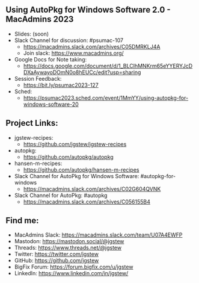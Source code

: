 ## Using AutoPkg for Windows Software 2.0 - MacAdmins 2023

- Slides: (soon)
- Slack Channel for discussion: #psumac-107
  - https://macadmins.slack.com/archives/C05DMRKLJ4A
  - Join slack: https://www.macadmins.org/
- Google Docs for Note taking:
  - https://docs.google.com/document/d/1_BLCIhMNKrm65eYYERYJcDDXaAywayoDOmN0o8hEUCc/edit?usp=sharing
- Session Feedback:
  - https://bit.ly/psumac2023-127
- Sched:
  - https://psumac2023.sched.com/event/1MmYY/using-autopkg-for-windows-software-20


## Project Links:

- jgstew-recipes:
  - https://github.com/jgstew/jgstew-recipes
- autopkg:
  - https://github.com/autopkg/autopkg
- hansen-m-recipes:
  - https://github.com/autopkg/hansen-m-recipes
- Slack Channel for AutoPkg for Windows Software: #autopkg-for-windows
  - https://macadmins.slack.com/archives/C02G604QVNK
- Slack Channel for AutoPkg: #autopkg
  - https://macadmins.slack.com/archives/C056155B4

## Find me:

- MacAdmins Slack: https://macadmins.slack.com/team/U07A4EWFP
- Mastodon: https://mastodon.social/@jgstew
- Threads: https://www.threads.net/@jgstew
- Twitter: https://twitter.com/jgstew
- GitHub: https://github.com/jgstew
- BigFix Forum: https://forum.bigfix.com/u/jgstew
- LinkedIn: https://www.linkedin.com/in/jgstew/
